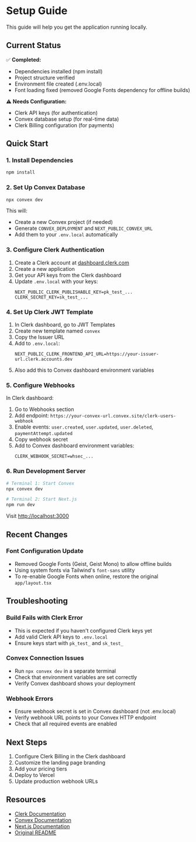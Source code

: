 # Setup Guide

This guide will help you get the application running locally.

## Current Status

✅ **Completed:**
- Dependencies installed (npm install)
- Project structure verified
- Environment file created (.env.local)
- Font loading fixed (removed Google Fonts dependency for offline builds)

⚠️ **Needs Configuration:**
- Clerk API keys (for authentication)
- Convex database setup (for real-time data)
- Clerk Billing configuration (for payments)

## Quick Start

### 1. Install Dependencies
```bash
npm install
```

### 2. Set Up Convex Database
```bash
npx convex dev
```
This will:
- Create a new Convex project (if needed)
- Generate `CONVEX_DEPLOYMENT` and `NEXT_PUBLIC_CONVEX_URL`
- Add them to your `.env.local` automatically

### 3. Configure Clerk Authentication

1. Create a Clerk account at [dashboard.clerk.com](https://dashboard.clerk.com)
2. Create a new application
3. Get your API keys from the Clerk dashboard
4. Update `.env.local` with your keys:
   ```
   NEXT_PUBLIC_CLERK_PUBLISHABLE_KEY=pk_test_...
   CLERK_SECRET_KEY=sk_test_...
   ```

### 4. Set Up Clerk JWT Template

1. In Clerk dashboard, go to JWT Templates
2. Create new template named `convex`
3. Copy the Issuer URL
4. Add to `.env.local`:
   ```
   NEXT_PUBLIC_CLERK_FRONTEND_API_URL=https://your-issuer-url.clerk.accounts.dev
   ```
5. Also add this to Convex dashboard environment variables

### 5. Configure Webhooks

In Clerk dashboard:
1. Go to Webhooks section
2. Add endpoint: `https://your-convex-url.convex.site/clerk-users-webhook`
3. Enable events: `user.created`, `user.updated`, `user.deleted`, `paymentAttempt.updated`
4. Copy webhook secret
5. Add to Convex dashboard environment variables:
   ```
   CLERK_WEBHOOK_SECRET=whsec_...
   ```

### 6. Run Development Server

```bash
# Terminal 1: Start Convex
npx convex dev

# Terminal 2: Start Next.js
npm run dev
```

Visit [http://localhost:3000](http://localhost:3000)

## Recent Changes

### Font Configuration Update
- Removed Google Fonts (Geist, Geist Mono) to allow offline builds
- Using system fonts via Tailwind's `font-sans` utility
- To re-enable Google Fonts when online, restore the original `app/layout.tsx`

## Troubleshooting

### Build Fails with Clerk Error
- This is expected if you haven't configured Clerk keys yet
- Add valid Clerk API keys to `.env.local`
- Ensure keys start with `pk_test_` and `sk_test_`

### Convex Connection Issues
- Run `npx convex dev` in a separate terminal
- Check that environment variables are set correctly
- Verify Convex dashboard shows your deployment

### Webhook Errors
- Ensure webhook secret is set in Convex dashboard (not .env.local)
- Verify webhook URL points to your Convex HTTP endpoint
- Check that all required events are enabled

## Next Steps

1. Configure Clerk Billing in the Clerk dashboard
2. Customize the landing page branding
3. Add your pricing tiers
4. Deploy to Vercel
5. Update production webhook URLs

## Resources

- [Clerk Documentation](https://clerk.com/docs)
- [Convex Documentation](https://docs.convex.dev)
- [Next.js Documentation](https://nextjs.org/docs)
- [Original README](./README.md)

